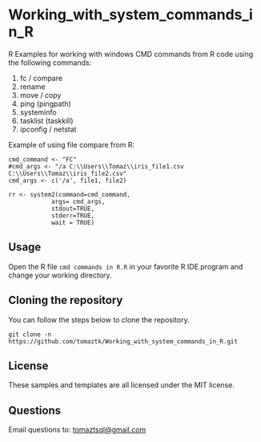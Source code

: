# Working_with_system_commands_in_R
R Examples for working with windows CMD commands from R code using 
the following commands:

1. fc / compare
2. rename
3. move / copy
4. ping (pingpath)
5. systeminfo
6. tasklist (taskkill)
7. ipconfig / netstat


Example of using file compare from R: 
```
cmd_command <- "FC" 
#cmd_args <- "/a C:\\Users\\Tomaz\\iris_file1.csv C:\\Users\\Tomaz\\iris_file2.csv"
cmd_args <- c('/a', file1, file2)

rr <- system2(command=cmd_command,
            args= cmd_args, 
            stdout=TRUE,
            stderr=TRUE, 
            wait = TRUE)

```

## Usage
Open the R file `cmd commands in R.R` in your favorite R IDE program and change your working directory. 


## Cloning the repository
You can follow the steps below to clone the repository. 
```
git clone -n https://github.com/tomaztk/Working_with_system_commands_in_R.git
```


## License
These samples and templates are all licensed under the MIT license.

## Questions
Email questions to: tomaztsql@gmail.com
